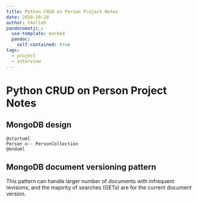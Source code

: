 ```yaml
---
title: Python CRUD on Person Project Notes
date: 2020-10-28
author: tkolleh
pandocomatic_:
  use-template: marked
  pandoc:
    self-contained: true
tags:
  - project
  - interview
---
```


# Python CRUD on Person Project Notes

## MongoDB design

```{.plantuml caption="MongoDB Documents"}
@startuml
Person o-- PersonCollection
@enduml
```

## MongoDB document versioning pattern

This pattern can handle larger number of documents with infrequent revisions, and the majority of searches (GETs) are for the current document version.

